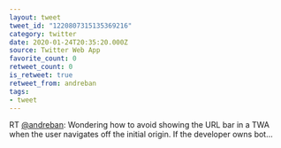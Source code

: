```yaml
---
layout: tweet
tweet_id: "1220807315135369216"
category: twitter
date: 2020-01-24T20:35:20.000Z
source: Twitter Web App
favorite_count: 0
retweet_count: 0
is_retweet: true
retweet_from: andreban
tags:
- tweet
---
```


RT [@andreban](https://twitter.com/@andreban): Wondering how to avoid showing the URL bar in a TWA when the user navigates off the initial origin. If the developer owns bot…
